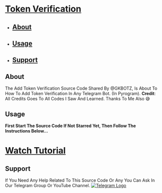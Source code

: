 # [Token Verification](https://github.com/GK-BOTZ/Resources/tree/main/Token%20Verification)

- ## [About](#about)
- ## [Usage](#usage)
- ## [Support](#support)

## About
The Add Token Verification Source Code Shared By @GKBOTZ, Is About To How To Add Token Verification In Any Telegram Bot. (In Pyrogram).
**Credit**: All Credits Goes To All Codes I Saw And Learned. Thanks To Me Also 😅

## Usage 
**First Start The Source Code If Not Starred Yet, Then Follow The Instructions Below...**
# [Watch Tutorial]()

## Support 
If You Need Any Help Related To This Source Code Or Any You Can Ask In Our Telegram Group Or YouTube Channel.
[![Telegram Logo](https://https://github-production-user-asset-6210df.s3.amazonaws.com/131459110/408816681-f0d8a824-c665-43a9-8afe-0e251b204152.jpg?X-Amz-Algorithm=AWS4-HMAC-SHA256&X-Amz-Credential=AKIAVCODYLSA53PQK4ZA%2F20250201%2Fus-east-1%2Fs3%2Faws4_request&X-Amz-Date=20250201T175523Z&X-Amz-Expires=300&X-Amz-Signature=a353c728c486a64cc5af90a60d7573b38cb1737e318257489cc272ad7268d3ff&X-Amz-SignedHeaders=host)](https://t.me/GK-Botz)
